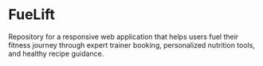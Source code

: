 # FueLift
Repository for a responsive web application that helps users fuel their fitness journey through expert trainer booking, personalized nutrition tools, and healthy recipe guidance.
